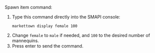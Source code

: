 ﻿Spawn item command:

1. Type this command directly into the SMAPI console:
   ```
   markettown display female 100
   ```
2. Change `female` to `male` if needed, and `100` to the desired number of mannequins.
3. Press enter to send the command.